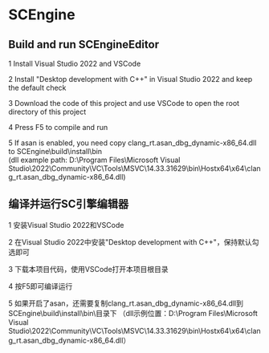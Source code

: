 # SCEngine

## Build and run SCEngineEditor

1 Install Visual Studio 2022 and VSCode

2 Install "Desktop development with C++" in Visual Studio 2022 and keep the default check

3 Download the code of this project and use VSCode to open the root directory of this project

4 Press F5 to compile and run

5 If asan is enabled, you need copy clang_rt.asan_dbg_dynamic-x86_64.dll to SCEngine\build\install\bin\
(dll example path: D:\Program Files\Microsoft Visual Studio\2022\Community\VC\Tools\MSVC\14.33.31629\bin\Hostx64\x64\clang_rt.asan_dbg_dynamic-x86_64.dll)

## 编译并运行SC引擎编辑器

1 安装Visual Studio 2022和VSCode

2 在Visual Studio 2022中安装"Desktop development with C++"，保持默认勾选即可

3 下载本项目代码，使用VSCode打开本项目根目录

4 按F5即可编译运行

5 如果开启了asan，还需要复制clang_rt.asan_dbg_dynamic-x86_64.dll到SCEngine\build\install\bin\目录下
（dll示例位置：D:\Program Files\Microsoft Visual Studio\2022\Community\VC\Tools\MSVC\14.33.31629\bin\Hostx64\x64\clang_rt.asan_dbg_dynamic-x86_64.dll）
